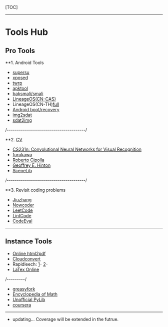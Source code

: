 
[TOC]


----------------------------------
# Tools Hub

## Pro Tools

**1. Android Tools
* [supersu](http://www.supersu.com/download)
* [xposed](http://dl-xda.xposed.info/framework)
* [twrp](https://twrp.me/Devices)
* [apktool](https://ibotpeaches.github.io/Apktool)
* [baksmali/smali](https://bitbucket.org/JesusFreke/smali/downloads)
* [LineageOS(CN-CAS)](http://mirrors.ustc.edu.cn/lineageos/)
* LineageOS(CN-TH)[full](https://mirrors.tuna.tsinghua.edu.cn/lineage-rom/full)
* [Android boot/recovery](https://forum.xda-developers.com/showthread.php?t=2073775)
* [img2sdat](https://github.com/xpirt/sdat2img)
* [sdat2img](https://github.com/xpirt/img2sdat)

/---------------------------------------/

**2. [CV](https://opencv.org)
* [CS231n: Convolutional Neural Networks for Visual Recognition](http://vision.stanford.edu/teaching/cs231n/index.html)
* [furukawa](http://www.cs.sfu.ca/~furukawa/)
* [Roberto Cipolla](http://mi.eng.cam.ac.uk/~cipolla/publications.htm)
* [Geoffrey E. Hinton](http://www.cs.toronto.edu/~hinton/)
* [SceneLib](http://www.doc.ic.ac.uk/~ajd/Scene/index.html)

/---------------------------------------/

**3. Revisit coding problems
* [Jiuzhang](https://www.jiuzhang.com/)
* [Nowcoder](http://www.nowcoder.com/)
* [LeetCode](https://leetcode.com/)
* [LintCode](http://www.lintcode.com/en/)
* [CodeEval](https://www.codeeval.com/)

---------------------------------------------

## Instance Tools

* [Online html2pdf](https://www.sodapdf.com/html-to-pdf/)    
* [Cloudconvert](https://cloudconvert.com/)
* Rapidleech: 
[1](http://uschnews.com/up/index.php)-
[2](http://web.avjie.com)-    
* [LaTex Online](http://latex.codecogs.com/eqneditor/editor.php)

/---------/

* [greasyfork](https://greasyfork.org/zh-CN)
* [Encyclopedia of Math](https://www.encyclopediaofmath.org/index.php/Main_Page)
* [Unofficial PyLib](https://www.lfd.uci.edu/~gohlke/pythonlibs/)
* [coursera](https://www.coursera.org)

----------------------------------------------

* updating... Coverage will be extended in the futrue.
